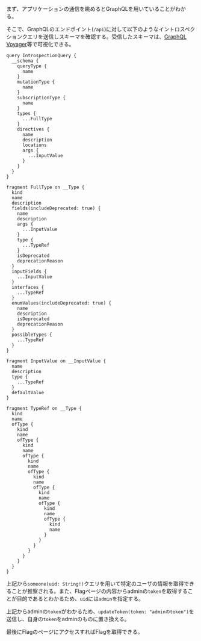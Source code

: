 
まず、アプリケーションの通信を眺めるとGraphQLを用いていることがわかる。

そこで、GraphQLのエンドポイント(`/api`)に対して以下のようなイントロスペクションクエリを送信しスキーマを確認する。受信したスキーマは、[GraphQL Voyager](https://apis.guru/graphql-voyager/)等で可視化できる。

```
query IntrospectionQuery {
  __schema {
    queryType {
      name
    }
    mutationType {
      name
    }
    subscriptionType {
      name
    }
    types {
      ...FullType
    }
    directives {
      name
      description
      locations
      args {
        ...InputValue
      }
    }
  }
}

fragment FullType on __Type {
  kind
  name
  description
  fields(includeDeprecated: true) {
    name
    description
    args {
      ...InputValue
    }
    type {
      ...TypeRef
    }
    isDeprecated
    deprecationReason
  }
  inputFields {
    ...InputValue
  }
  interfaces {
    ...TypeRef
  }
  enumValues(includeDeprecated: true) {
    name
    description
    isDeprecated
    deprecationReason
  }
  possibleTypes {
    ...TypeRef
  }
}

fragment InputValue on __InputValue {
  name
  description
  type {
    ...TypeRef
  }
  defaultValue
}

fragment TypeRef on __Type {
  kind
  name
  ofType {
    kind
    name
    ofType {
      kind
      name
      ofType {
        kind
        name
        ofType {
          kind
          name
          ofType {
            kind
            name
            ofType {
              kind
              name
              ofType {
                kind
                name
              }
            }
          }
        }
      }
    }
  }
}
```

上記から`someone(uid: String!)`クエリを用いて特定のユーザの情報を取得できることが推察される。また、Flagページの内容からadminの`token`を取得することが目的であるとわかるため、`uid`には`admin`を指定する。

上記からadminの`token`がわかるため、`updateToken(token: "adminのtoken")`を送信し、自身の`token`をadminのものに置き換える。

最後にFlagのページにアクセスすればFlagを取得できる。

